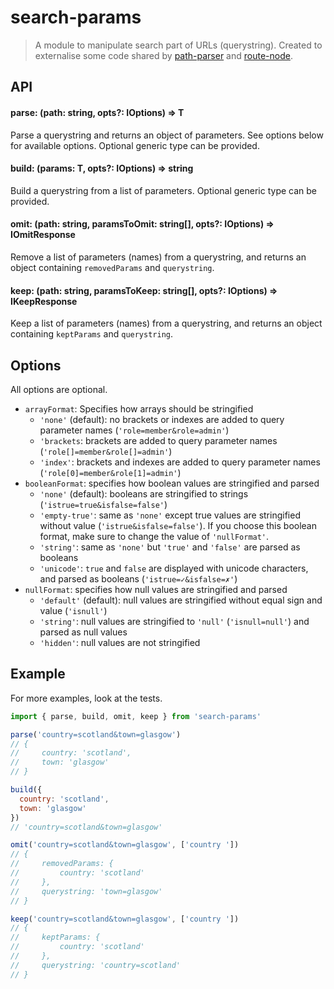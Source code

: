 # search-params

> A module to manipulate search part of URLs (querystring). Created to externalise some code shared by [path-parser](troch/path-parser) and [route-node](troch/route-node).

## API

#### parse: <T>(path: string, opts?: IOptions) => T

Parse a querystring and returns an object of parameters. See options below for available options. Optional generic type can be provided.

#### build: <T>(params: T, opts?: IOptions) => string

Build a querystring from a list of parameters. Optional generic type can be provided.

#### omit: (path: string, paramsToOmit: string[], opts?: IOptions) => IOmitResponse

Remove a list of parameters (names) from a querystring, and returns an object containing `removedParams` and `querystring`.

#### keep: (path: string, paramsToKeep: string[], opts?: IOptions) => IKeepResponse

Keep a list of parameters (names) from a querystring, and returns an object containing `keptParams` and `querystring`.

## Options

All options are optional.

- `arrayFormat`: Specifies how arrays should be stringified
  - `'none'` (default): no brackets or indexes are added to query parameter names (`'role=member&role=admin'`)
  - `'brackets`: brackets are added to query parameter names (`'role[]=member&role[]=admin'`)
  - `'index'`: brackets and indexes are added to query parameter names (`'role[0]=member&role[1]=admin'`)
- `booleanFormat`: specifies how boolean values are stringified and parsed
  - `'none'` (default): booleans are stringified to strings (`'istrue=true&isfalse=false'`)
  - `'empty-true'`: same as `'none'` except true values are stringified without value (`'istrue&isfalse=false'`). If you choose this boolean format, make sure to change the value of `'nullFormat'`.
  - `'string'`: same as `'none'` but `'true'` and `'false'` are parsed as booleans
  - `'unicode'`: `true` and `false` are displayed with unicode characters, and parsed as booleans (`'istrue=✓&isfalse=✗'`)
- `nullFormat`: specifies how null values are stringified and parsed
  - `'default'` (default): null values are stringified without equal sign and value (`'isnull'`)
  - `'string'`: null values are stringified to `'null'` (`'isnull=null'`) and parsed as null values
  - `'hidden'`: null values are not stringified

## Example

For more examples, look at the tests.

```js
import { parse, build, omit, keep } from 'search-params'

parse('country=scotland&town=glasgow')
// {
//     country: 'scotland',
//     town: 'glasgow'
// }

build({
  country: 'scotland',
  town: 'glasgow'
})
// 'country=scotland&town=glasgow'

omit('country=scotland&town=glasgow', ['country '])
// {
//     removedParams: {
//         country: 'scotland'
//     },
//     querystring: 'town=glasgow'
// }

keep('country=scotland&town=glasgow', ['country '])
// {
//     keptParams: {
//         country: 'scotland'
//     },
//     querystring: 'country=scotland'
// }
```
